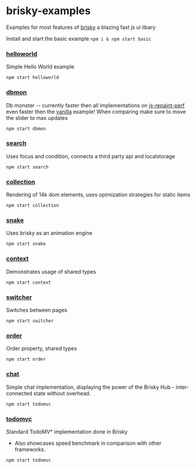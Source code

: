 # brisky-examples
Examples for most features of [brisky](https://github.com/vigour-io/brisky) a blazing fast js ui libary

Install and start the basic example
`npm i & npm start basic`

### [helloworld](https://github.com/vigour-io/brisky-examples/tree/master/helloworld)
Simple Hello World example

`npm start helloworld`


### [dbmon](https://github.com/vigour-io/brisky-examples/tree/master/dbmon)
Db monster -- currently faster then all implementations on [js-repaint-perf](http://mathieuancelin.github.io/js-repaint-perfs/) even faster then the [vanilla](http://mathieuancelin.github.io/js-repaint-perfs/vanilla-optimized/) example! When comparing make sure to move the slider to max updates

`npm start dbmon`


### [search](https://github.com/vigour-io/brisky-examples/tree/master/search)
Uses focus and condition, connects a third party api and localstorage

`npm start search`


### [collection](https://github.com/vigour-io/brisky-examples/tree/master/collection)
Rendering of 14k dom elements, uses optmization strategies for static items

`npm start collection`


### [snake](https://github.com/vigour-io/brisky-examples/tree/master/snake)
Uses brisky as an animation engine

`npm start snake`


### [context](https://github.com/vigour-io/brisky-examples/tree/master/context)
Demonstrates usage of shared types

`npm start context`


### [switcher](https://github.com/vigour-io/brisky-examples/tree/master/switcher)
Switches between pages

`npm start switcher`


### [order](https://github.com/vigour-io/brisky-examples/tree/master/order)
Order property, shared types

`npm start order`


### [chat](https://github.com/vigour-io/brisky-examples/tree/master/chat)
Simple chat implementation, displaying the power of the Brisky Hub - inter-connected state without overhead.

`npm start todomvc`


### [todomvc](https://github.com/vigour-io/brisky-examples/tree/master/todomvc)
Standard TodoMV* implementation done in Brisky
- Also showcases speed benchmark in comparison with other frameworks.

`npm start todomvc`